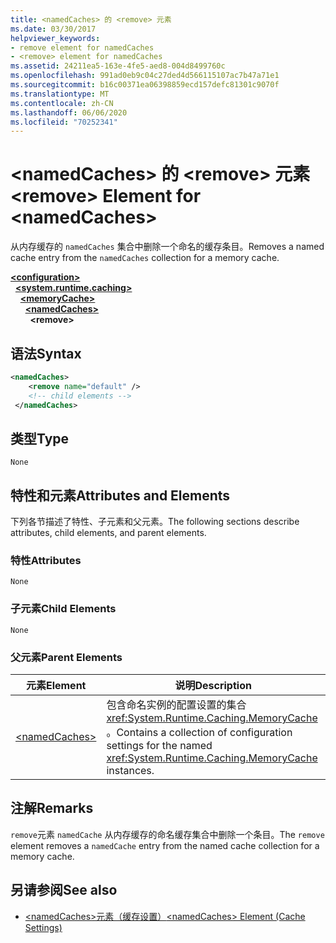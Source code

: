 ```yaml
---
title: <namedCaches> 的 <remove> 元素
ms.date: 03/30/2017
helpviewer_keywords:
- remove element for namedCaches
- <remove> element for namedCaches
ms.assetid: 24211ea5-163e-4fe5-aed8-004d8499760c
ms.openlocfilehash: 991ad0eb9c04c27ded4d566115107ac7b47a71e1
ms.sourcegitcommit: b16c00371ea06398859ecd157defc81301c9070f
ms.translationtype: MT
ms.contentlocale: zh-CN
ms.lasthandoff: 06/06/2020
ms.locfileid: "70252341"
---
```

# <a name="remove-element-for-namedcaches"></a><span data-ttu-id="6854e-102">\<namedCaches> 的 \<remove> 元素</span><span class="sxs-lookup"><span data-stu-id="6854e-102">\<remove> Element for \<namedCaches></span></span>
<span data-ttu-id="6854e-103">从内存缓存的 `namedCaches` 集合中删除一个命名的缓存条目。</span><span class="sxs-lookup"><span data-stu-id="6854e-103">Removes a named cache entry from the `namedCaches` collection for a memory cache.</span></span>  
  
[**\<configuration>**](../configuration-element.md)\
&nbsp;&nbsp;[**\<system.runtime.caching>**](system-runtime-caching-element-cache-settings.md)\
&nbsp;&nbsp;&nbsp;&nbsp;[**\<memoryCache>**](memorycache-element-cache-settings.md)\
&nbsp;&nbsp;&nbsp;&nbsp;&nbsp;&nbsp;[**\<namedCaches>**](namedcaches-element-cache-settings.md)\
&nbsp;&nbsp;&nbsp;&nbsp;&nbsp;&nbsp;&nbsp;&nbsp;**\<remove>**  
  
## <a name="syntax"></a><span data-ttu-id="6854e-104">语法</span><span class="sxs-lookup"><span data-stu-id="6854e-104">Syntax</span></span>  
  
```xml  
<namedCaches>  
    <remove name="default" />  
    <!-- child elements -->  
 </namedCaches>  
```  
  
## <a name="type"></a><span data-ttu-id="6854e-105">类型</span><span class="sxs-lookup"><span data-stu-id="6854e-105">Type</span></span>  
 `None`  
  
## <a name="attributes-and-elements"></a><span data-ttu-id="6854e-106">特性和元素</span><span class="sxs-lookup"><span data-stu-id="6854e-106">Attributes and Elements</span></span>  
 <span data-ttu-id="6854e-107">下列各节描述了特性、子元素和父元素。</span><span class="sxs-lookup"><span data-stu-id="6854e-107">The following sections describe attributes, child elements, and parent elements.</span></span>  
  
### <a name="attributes"></a><span data-ttu-id="6854e-108">特性</span><span class="sxs-lookup"><span data-stu-id="6854e-108">Attributes</span></span>  
 `None`  
  
### <a name="child-elements"></a><span data-ttu-id="6854e-109">子元素</span><span class="sxs-lookup"><span data-stu-id="6854e-109">Child Elements</span></span>  
 `None`  
  
### <a name="parent-elements"></a><span data-ttu-id="6854e-110">父元素</span><span class="sxs-lookup"><span data-stu-id="6854e-110">Parent Elements</span></span>  
  
|<span data-ttu-id="6854e-111">元素</span><span class="sxs-lookup"><span data-stu-id="6854e-111">Element</span></span>|<span data-ttu-id="6854e-112">说明</span><span class="sxs-lookup"><span data-stu-id="6854e-112">Description</span></span>|  
|-------------|-----------------|  
|[\<namedCaches>](namedcaches-element-cache-settings.md)|<span data-ttu-id="6854e-113">包含命名实例的配置设置的集合 <xref:System.Runtime.Caching.MemoryCache> 。</span><span class="sxs-lookup"><span data-stu-id="6854e-113">Contains a collection of configuration settings for the named <xref:System.Runtime.Caching.MemoryCache> instances.</span></span>|  
  
## <a name="remarks"></a><span data-ttu-id="6854e-114">注解</span><span class="sxs-lookup"><span data-stu-id="6854e-114">Remarks</span></span>  
 <span data-ttu-id="6854e-115">`remove`元素 `namedCache` 从内存缓存的命名缓存集合中删除一个条目。</span><span class="sxs-lookup"><span data-stu-id="6854e-115">The `remove` element removes a `namedCache` entry from the named cache collection for a memory cache.</span></span>  
  
## <a name="see-also"></a><span data-ttu-id="6854e-116">另请参阅</span><span class="sxs-lookup"><span data-stu-id="6854e-116">See also</span></span>

- [<span data-ttu-id="6854e-117">\<namedCaches>元素（缓存设置）</span><span class="sxs-lookup"><span data-stu-id="6854e-117">\<namedCaches> Element (Cache Settings)</span></span>](namedcaches-element-cache-settings.md)
